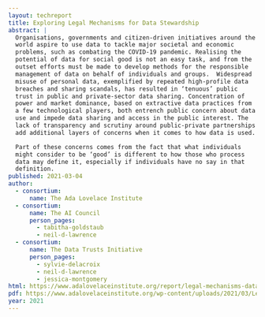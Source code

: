 ```yaml
---
layout: techreport
title: Exploring Legal Mechanisms for Data Stewardship
abstract: |
  Organisations, governments and citizen-driven initiatives around the
  world aspire to use data to tackle major societal and economic
  problems, such as combating the COVID-19 pandemic. Realising the
  potential of data for social good is not an easy task, and from the
  outset efforts must be made to develop methods for the responsible
  management of data on behalf of individuals and groups.  Widespread
  misuse of personal data, exemplified by repeated high-profile data
  breaches and sharing scandals, has resulted in ‘tenuous’ public
  trust in public and private-sector data sharing. Concentration of
  power and market dominance, based on extractive data practices from
  a few technological players, both entrench public concern about data
  use and impede data sharing and access in the public interest. The
  lack of transparency and scrutiny around public-private partnerships
  add additional layers of concerns when it comes to how data is used.

  Part of these concerns comes from the fact that what individuals
  might consider to be ‘good’ is different to how those who process
  data may define it, especially if individuals have no say in that
  definition.
published: 2021-03-04
author:
  - consortium: 
      name: The Ada Lovelace Institute
  - consortium: 
      name: The AI Council
      person_pages:
	    - tabitha-goldstaub
        - neil-d-lawrence
  - consortium: 
      name: The Data Trusts Initiative
      person_pages:
	    - sylvie-delacroix
        - neil-d-lawrence
		- jessica-montgomery
html: https://www.adalovelaceinstitute.org/report/legal-mechanisms-data-stewardship/
pdf: https://www.adalovelaceinstitute.org/wp-content/uploads/2021/03/Legal-mechanisms-for-data-stewardship_report_Ada_AI-Council-2.pdf
year: 2021
---
```

